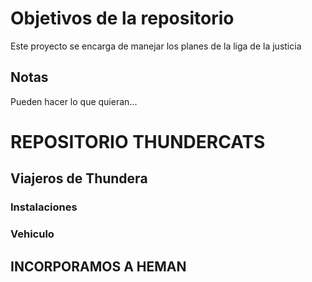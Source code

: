 # Objetivos de la repositorio

Este proyecto se encarga de manejar los planes de la liga de la justicia


## Notas
Pueden hacer lo que quieran...


# REPOSITORIO THUNDERCATS

## Viajeros de Thundera

### Instalaciones
### Vehiculo

## INCORPORAMOS A HEMAN
